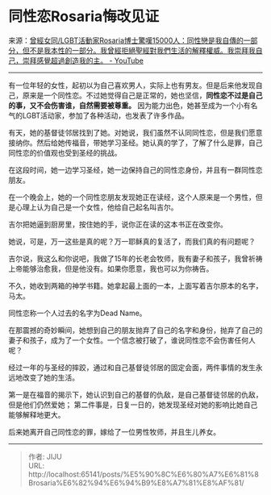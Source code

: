 # 同性恋Rosaria悔改见证

来源：[曾經女同/LGBT活動家Rosaria博士驚嘆15000人：同性戀是我自傳的一部分，但不是我本性的一部分。我曾經拒絕聖經對我們生活的解釋權威。我崇拜我自己，崇拜感覺超過創造我的主。 - YouTube](https://www.youtube.com/watch?v=_L8eV1_Fz_8)

---

有一位年轻的女性，起初以为自己喜欢男人，实际上也有男友。但是后来他发现自己，原来是一个同性恋。不过她觉得自己是正常的，她也坚信，**同性恋不过是自己的事，又不会伤害谁，自然需要被尊重。** 因为能力出色，她甚至成为一个小有名气的LGBT活动家，参加了各种活动，也发表了许多作品。

有天，她的基督徒邻居找到了她。对她说，我们虽然不认同同性恋，但是我们愿意接纳你。然后给她传福音，带她学习圣经。她认真的学了，了解了什么是罪，自己同性恋的价值观也受到圣经的挑战。

在这段时间，她一边学习圣经，她一边保持自己的同性恋身份，并且有一群同性恋朋友。

在一个晚会上，她的一个同性恋朋友发现她正在读经，这个人原来是一个男性，但是心理上认为自己是一个女性，他给自己起名叫吉尔。

吉尔把她逼到厨房里，按住她的手，说你正在读的这本书正在改变你。

她说，可是，万一这些是真的呢？万一耶稣真的复活了，而我们真的有问题呢？

吉尔说，我这么和你说吧，我做了15年的长老会牧师，我有妻子和孩子，我曾祈祷上帝能够治愈我，但是他没有。如果你愿意，我也可以为你祷告。

不久，她收到两箱的神学书籍。她拿起最上面的一本，上面写着吉尔原本的名字，马太。

同性恋称一个人过去的名字为Dead Name。

在那震撼的奇妙瞬间，她想到自己的朋友抛弃了自己的名字和身份，抛弃了自己的妻子和孩子，成为了一个女性。一个信念被打破了，谁说同性恋不会伤害任何人呢？

经过一年的与圣经的摔跤，通过和自己基督徒邻居的固定会面，两件事情的发生永远地改变了她的生活。

第一是在福音的揭示下，她认识到自己的基督的仇敌，是自己基督徒邻居的仇敌，但是他们仍然爱她；
第二件事是，日复一日的，她发现圣经对她的影响比她自己能够解释地更大。

后来她离开自己同性恋的罪，嫁给了一位男性牧师，并且生儿养女。

---

> 作者: JIJU  
> URL: http://localhost:65141/posts/%E5%90%8C%E6%80%A7%E6%81%8Brosaria%E6%82%94%E6%94%B9%E8%A7%81%E8%AF%81/  

